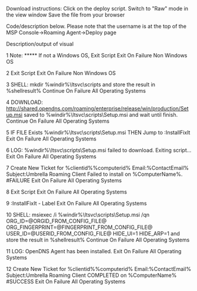Download instructions:
  Click on the deploy script.
  Switch to "Raw" mode in the view window
  Save the file from your browser
  
Code/description below. Please note that the username is at the top of the MSP Console->Roaming Agent->Deploy  page

Description/output of visual

1	Note: ***** If not a Windows OS, Exit Script	Exit On Failure	Non Windows OS

2	Exit Script	Exit On Failure	Non Windows OS

3	   SHELL:  mkdir %windir%\ltsvc\scripts and store the result in %shellresult%	Continue On Failure	All Operating Systems

4	   DOWNLOAD:  http://shared.opendns.com/roaming/enterprise/release/win/production/Setup.msi  saved to  %windir%\ltsvc\scripts\Setup.msi  and wait until finish.	Continue On Failure	All Operating Systems

5	   IF FILE Exists  %windir%\ltsvc\scripts\Setup.msi  THEN  Jump to :InstallFixIt	Exit On Failure	All Operating Systems

6	   LOG:  %windir%\ltsvc\scripts\Setup.msi failed to download. Exiting script...	Exit On Failure	All Operating Systems

7	   Create New Ticket for %clientid%\%computerid% Email:%ContactEmail% Subject:Umbrella Roaming Client Failed to install on %ComputerName%. #FAILURE	Exit On Failure	All Operating Systems

8	Exit Script	Exit On Failure	All Operating Systems

9	:InstallFixIt - Label	Exit On Failure	All Operating Systems

10	   SHELL:  msiexec /i %windir%\ltsvc\scripts\Setup.msi /qn ORG_ID=@ORGID_FROM_CONFIG_FILE@ ORG_FINGERPRINT=@FINGERPRINT_FROM_CONFIG_FILE@ USER_ID=@USERID_FROM_CONFIG_FILE@ HIDE_UI=1 HIDE_ARP=1 and store the result in %shellresult%	Continue On Failure	All Operating Systems

11	   LOG:  OpenDNS Agent has been installed.	Exit On Failure	All Operating Systems

12	   Create New Ticket for %clientid%\%computerid% Email:%ContactEmail% Subject:Umbrella Roaming Client COMPLETED on %ComputerName% #SUCCESS	Exit On Failure	All Operating Systems
